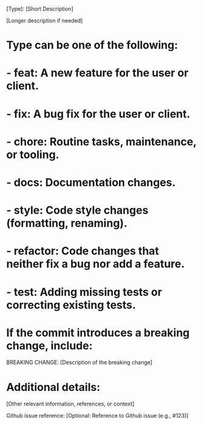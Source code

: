 [Type]: [Short Description]

[Longer description if needed]

# Type can be one of the following:
# - feat: A new feature for the user or client.
# - fix: A bug fix for the user or client.
# - chore: Routine tasks, maintenance, or tooling.
# - docs: Documentation changes.
# - style: Code style changes (formatting, renaming).
# - refactor: Code changes that neither fix a bug nor add a feature.
# - test: Adding missing tests or correcting existing tests.

# If the commit introduces a breaking change, include:
BREAKING CHANGE: [Description of the breaking change]

# Additional details:
[Other relevant information, references, or context]

Github issue reference:
[Optional: Reference to Github issue (e.g., #123)]

